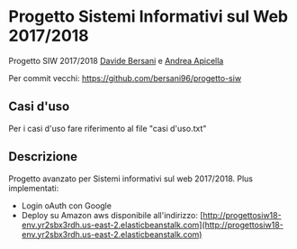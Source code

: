 # Progetto Sistemi Informativi sul Web 2017/2018
Progetto SIW 2017/2018 [Davide Bersani](https://github.com/bersani96) e [Andrea Apicella](https://github.com/andrea19081996)

Per commit vecchi: https://github.com/bersani96/progetto-siw

## Casi d'uso
Per i casi d'uso fare riferimento al file "casi d'uso.txt"

## Descrizione
Progetto avanzato per Sistemi informativi sul web 2017/2018. 
Plus implementati: 
- Login oAuth con Google
- Deploy su Amazon aws disponibile all'indirizzo:  [http://progettosiw18-env.yr2sbx3rdh.us-east-2.elasticbeanstalk.com](http://progettosiw18-env.yr2sbx3rdh.us-east-2.elasticbeanstalk.com) 